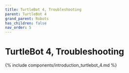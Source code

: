 ```yaml
---
title: TurtleBot 4, Troubleshooting
parent: TurtleBot 4
grand_parent: Robots
has_children: false
nav_order: 5
---
```


# TurtleBot 4, Troubleshooting

{% include components/introduction_turtlebot_4.md %}

<!-- TODO -->
